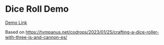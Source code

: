 # Dice Roll Demo

[Demo Link](https://dice-roll-demo.netlify.app/)

Based on <https://tympanus.net/codrops/2023/01/25/crafting-a-dice-roller-with-three-js-and-cannon-es/>
